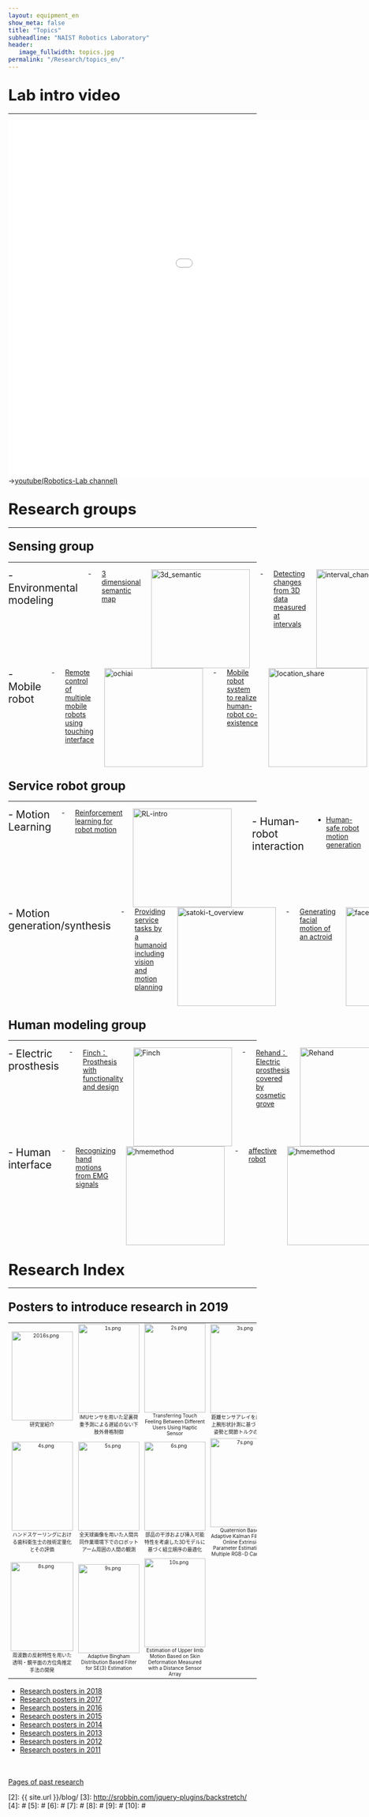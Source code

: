 ```yaml
---
layout: equipment_en
show_meta: false
title: "Topics"
subheadline: "NAIST Robotics Laboratory"
header:
   image_fullwidth: topics.jpg
permalink: "/Research/topics_en/"
---
```



## <span style="font-size: 150%">Lab intro video</span>
___

<div class="flex-video">
        <iframe width="1280" height="720" src="//www.youtube.com/embed/I-vjrCkweeo" frameborder="0" allowfullscreen></iframe>
</div>
→<a href="https://www.youtube.com/user/NAISTRoboticsLab">youtube(Robotics-Lab channel)</a>


## <span style="font-size: 150%">Research groups</span>
___

### <span style="font-size: 150%">Sensing group</span>
___
<div class="row">

<div class="medium-6 medium-push-6 columns" markdown="1">
<span style="font-size: 150%">- Environmental modeling</span>  
- <a href="{{ site.url }}{{ site.baseurl }}/Research/topics/3d_semantic/">3 dimensional semantic map</a>  
<img src="{{ site.url }}{{ site.baseurl }}/images/3d_semantic_map.jpg" alt="3d_semantic" style="width: 200px;" style="height: 200px;"/>  
- <a href="{{ site.url }}{{ site.baseurl }}/Research/topics/interval_change_detect/">Detecting changes from 3D data
measured at intervals</a>  
<img src="{{ site.url }}{{ site.baseurl }}/images/interval_change_detect.jpg" alt="interval_change_detect" style="width: 200px;" style="height: 200px;"/>  
<br/>

<span style="font-size: 150%">- Interface</span>  
- Summarization of tasks using first person RGB-D video  
<img src="{{ site.url }}{{ site.baseurl }}/images/fpRGBD.jpg" alt="fpRGBD" style="width: 200px;" style="height: 200px;"/>  
- <a href="{{ site.url }}{{ site.baseurl }}/Research/topics/gazetrajectory/">Analyzing 3D point-of-regards in real world</a>  
<img src="{{ site.url }}{{ site.baseurl }}/images/gazetrajectory.jpg" alt="gazetrajectory" style="width: 200px;" style="height: 200px;"/>  
</div>
<div class="medium-6 medium-pull-6 columns" markdown="1">
<span style="font-size: 150%">- Mobile robot</span>  
- <a href="{{ site.url }}{{ site.baseurl }}/Research/topics/ochiai/">Remote control of multiple mobile robots using touching interface</a>  
<img src="{{ site.url }}{{ site.baseurl }}/images/ochiai.jpg" alt="ochiai" style="width: 200px;" style="height: 200px;"/>  
- <a href="{{ site.url }}{{ site.baseurl }}/Research/topics/location_share/">Mobile robot system to realize human-robot co-existence</a>  
<img src="{{ site.url }}{{ site.baseurl }}/images/location_share.jpg" alt="location_share" style="width: 200px;" style="height: 200px;"/>  
- <a href="{{ site.url }}{{ site.baseurl }}/Research/topics/l0_mapping/">Realtime SLAM under dynamic crowded scene</a>  
<img src="{{ site.url }}{{ site.baseurl }}/images/l0_mapping.jpg" alt="l0_mapping" style="width: 200px;" style="height: 200px;"/>  
<br/>

<span style="font-size: 150%">- Robotic training system</span>  
- Pinpointed muscle training based on musculoskeletal model
<img src="{{ site.url }}{{ site.baseurl }}/images/training.jpg" alt="training" style="width: 200px;" style="height: 200px;"/>  
</div>

</div><!-- /.row -->

### <span style="font-size: 150%">Service robot group</span>
___

<div class="row">


<div class="medium-6 medium-push-6 columns" markdown="1">
<span style="font-size: 150%">- Motion Learning</span>  
- <a href="{{ site.url }}{{ site.baseurl }}/Research/topics/RL-intro/">Reinforcement learning for robot motion</a>  
<img src="{{ site.url }}{{ site.baseurl }}/images/RL-intro.jpg" alt="RL-intro" style="width: 200px;" style="height: 200px;"/>  
<br/>

<span style="font-size: 150%">- Human-robot interaction</span>  
- <a href="{{ site.url }}{{ site.baseurl }}/Research/topics/hri_safe/">Human-safe robot motion generation</a>  
<img src="{{ site.url }}{{ site.baseurl }}/images/hri_safe.jpg" alt="hri_safe" style="width: 200px;" style="height: 200px;"/>  
- <a href="{{ site.url }}{{ site.baseurl }}/Research/topics/smooth-interaction/">Generating natural HRI motion in realtime</a>  
<img src="{{ site.url }}{{ site.baseurl }}/images/smooth-interaction.jpg" alt="smooth-interaction" style="width: 200px;" style="height: 200px;"/>  
</div>
<div class="medium-6 medium-pull-6 columns" markdown="1">
<span style="font-size: 150%">- Motion generation/synthesis</span>  
- <a href="{{ site.url }}{{ site.baseurl }}/Research/topics/satoki-t_overview/">Providing service tasks by a humanoid including vision and motion planning</a>  
<img src="{{ site.url }}{{ site.baseurl }}/images/satoki-t_overview.jpg" alt="satoki-t_overview" style="width: 200px;" style="height: 200px;"/>  
- <a href="{{ site.url }}{{ site.baseurl }}/Research/topics/faceAPI/">Generating facial motion of an actroid</a>  
<img src="{{ site.url }}{{ site.baseurl }}/images/faceAPI.jpg" alt="faceAPI" style="width: 200px;" style="height: 200px;"/>  
- <a href="{{ site.url }}{{ site.baseurl }}/Research/topics/motionsynth/">Synthesis (interpolation/extrapolation) of motion capture data</a>  
<img src="{{ site.url }}{{ site.baseurl }}/images/motionsynth.jpg" alt="motionsynth" style="width: 200px;" style="height: 200px;"/>  

</div>

</div><!-- /.row -->

### <span style="font-size: 150%">Human modeling group</span>
___

<div class="row">


<div class="medium-6 medium-push-6 columns" markdown="1">
<span style="font-size: 150%">- Electric prosthesis</span>  
- <a href="{{ site.url }}{{ site.baseurl }}/Research/equipment/Finch/">Finch：Prosthesis with functionality and design</a>  
<img src="{{ site.url }}{{ site.baseurl }}/images/Finch.jpg" alt="Finch" style="width: 200px;" style="height: 200px;"/>  
- <a href="{{ site.url }}{{ site.baseurl }}/Research/equipment/Rehand/">Rehand：Electric prosthesis covered by cosmetic grove</a>  
<img src="{{ site.url }}{{ site.baseurl }}/images/Rehand.jpg" alt="Rehand" style="width: 200px;" style="height: 200px;"/>  
<br/>


</div>
<div class="medium-6 medium-pull-6 columns" markdown="1">
<span style="font-size: 150%">- Human interface</span>  
- <a href="{{ site.url }}{{ site.baseurl }}/Research/topics/hmemethod/">Recognizing hand motions from EMG signals</a>  
<img src="{{ site.url }}{{ site.baseurl }}/images/hmemethod.jpg" alt="hmemethod" style="width: 200px;" style="height: 200px;"/>  
- <a href="{{ site.url }}{{ site.baseurl }}/Research/topics/affective_robot/">affective robot</a>  
<img src="{{ site.url }}{{ site.baseurl }}/images/touchcare_hand.png" alt="hmemethod" style="width: 200px;" style="height: 200px;"/>  
</div>

</div><!-- /.row -->

## <span style="font-size: 150%">Research Index</span>
___
### <span style="font-size: 150%">Posters to introduce research in 2019</span>
<div class="ie5"><table class="style_table" cellspacing="1" border="0"><tbody><tr><td class="style_td" style="text-align:center; font-size:10px; width:200px;"><a href="{{ site.url }}{{ site.baseurl }}/images/2016.png" rel="nofollow"><img src="{{ site.url }}{{ site.baseurl }}/images/2016s.png" alt="2016s.png" title="2016s.png" width="124" height="180" /></a><br class="spacer" />研究室紹介</td><td class="style_td" style="text-align:center; font-size:10px; width:200px;"><a href="{{ site.url }}{{ site.baseurl }}/images/2019/1.png" rel="nofollow"><img src="{{ site.url }}{{ site.baseurl }}/images/2019/1s.png" alt="1s.png" title="1s.png" width="124" height="180" /></a><br class="spacer" />IMUセンサを用いた足裏荷重予測による遅延のない下肢外骨格制御</td><td class="style_td" style="text-align:center; font-size:10px; width:200px;"><a href="{{ site.url }}{{ site.baseurl }}/images/2019/2.png" rel="nofollow"><img src="{{ site.url }}{{ site.baseurl }}/images/2019/2s.png" alt="2s.png" title="2s.png" width="124" height="180" /></a><br class="spacer" />Transferring Touch Feeling Between Different Users Using Haptic Sensor</td><td class="style_td" style="text-align:center; font-size:10px; width:200px;"><a href="{{ site.url }}{{ site.baseurl }}/images/2019/3.png" rel="nofollow"><img src="{{ site.url }}{{ site.baseurl }}/images/2019/3s.png" alt="3s.png" title="3s.png" width="124" height="180" /></a><br class="spacer" />距離センサアレイを用いた上腕形状計測に基づく上肢姿勢と関節トルクの推定</td></tr><tr><td class="style_td" style="text-align:center; font-size:10px; width:200px;"><a href="{{ site.url }}{{ site.baseurl }}/images/2019/4.png" rel="nofollow"><img src="{{ site.url }}{{ site.baseurl }}/images/2019/4s.png" alt="4s.png" title="4s.png" width="124" height="180" /></a><br class="spacer" />ハンドスケーリングにおける歯科衛生士の技術定量化とその評価</td><td class="style_td" style="text-align:center; font-size:10px; width:200px;"><a href="{{ site.url }}{{ site.baseurl }}/images/2019/5.png" rel="nofollow"><img src="{{ site.url }}{{ site.baseurl }}/images/2019/5s.png" alt="5s.png" title="5s.png" width="124" height="180" /></a><br class="spacer" />全天球画像を用いた人間共同作業環境下でのロボットアーム周囲の人間の観測</td><td class="style_td" style="text-align:center; font-size:10px; width:200px;"><a href="{{ site.url }}{{ site.baseurl }}/images/2019/6.png" rel="nofollow"><img src="{{ site.url }}{{ site.baseurl }}/images/2019/6s.png" alt="6s.png" title="6s.png" width="124" height="180" /></a><br class="spacer" />部品の干渉および挿入可能特性を考慮した3Dモデルに基づく組立順序の最適化</td><td class="style_td" style="text-align:center; font-size:10px; width:200px;"><a href="{{ site.url }}{{ site.baseurl }}/images/2019/7.png" rel="nofollow"><img src="{{ site.url }}{{ site.baseurl }}/images/2019/7s.png" alt="7s.png" title="7s.png" width="124" height="180" /></a><br class="spacer" />Quaternion Based Adaptive Kalman Filter for Online Extrinsic Parameter Estimation of Multiple RGB-D Cameras</td></tr><tr><td class="style_td" style="text-align:center; font-size:10px; width:200px;"><a href="{{ site.url }}{{ site.baseurl }}/images/2019/8.png" rel="nofollow"><img src="{{ site.url }}{{ site.baseurl }}/images/2019/8s.png" alt="8s.png" title="8s.png" width="127" height="180" /></a><br class="spacer" />周波数の反射特性を用いた透明・鏡平面の方位角推定手法の開発</td><td class="style_td" style="text-align:center; font-size:10px; width:200px;"><a href="{{ site.url }}{{ site.baseurl }}/images/2019/9.png" rel="nofollow"><img src="{{ site.url }}{{ site.baseurl }}/images/2019/9s.png" alt="9s.png" title="9s.png" width="124" height="180" /></a><br class="spacer" />Adaptive Bingham Distribution Based Filter for SE(3) Estimation</td><td class="style_td" style="text-align:center; font-size:10px; width:200px;"><a href="{{ site.url }}{{ site.baseurl }}/images/2019/10.png" rel="nofollow"><img src="{{ site.url }}{{ site.baseurl }}/images/2019/10s.png" alt="10s.png" title="10s.png" width="124" height="180" /></a><br class="spacer" />Estimation of Upper limb Motion Based on Skin Deformation Measured with a Distance Sensor Array</td>
</tr></tbody></table></div>

- <a href="{{ site.url }}{{ site.baseurl }}/Research/topics/2018/">Research posters in 2018</a>
- <a href="{{ site.url }}{{ site.baseurl }}/Research/topics/2017/">Research posters in 2017</a>
- <a href="{{ site.url }}{{ site.baseurl }}/Research/topics/2016/">Research posters in 2016</a>  
- <a href="{{ site.url }}{{ site.baseurl }}/Research/topics/2015/">Research posters in 2015</a>  
- <a href="{{ site.url }}{{ site.baseurl }}/Research/topics/2014/">Research posters in 2014</a>  
- <a href="{{ site.url }}{{ site.baseurl }}/Research/topics/2013/">Research posters in 2013</a>  
- <a href="{{ site.url }}{{ site.baseurl }}/Research/topics/2012/">Research posters in 2012</a>  
- <a href="{{ site.url }}{{ site.baseurl }}/Research/topics/2011/">Research posters in 2011</a>  
<br/>
<br/>
<a href="{{ site.url }}{{ site.baseurl }}/Research/topics/old/">Pages of past research</a>  



 [1]: http://kramdown.gettalong.org/converter/html.html#toc
 [2]: {{ site.url }}/blog/
 [3]: http://srobbin.com/jquery-plugins/backstretch/
 [4]: #
 [5]: #
 [6]: #
 [7]: #
 [8]: #
 [9]: #
 [10]: #
